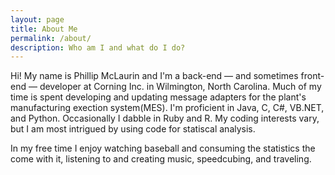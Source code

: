 ```yaml
---
layout: page
title: About Me
permalink: /about/
description: Who am I and what do I do?
---
```


Hi! My name is Phillip McLaurin and I'm a back-end — and sometimes front-end — developer at Corning Inc. in Wilmington, North Carolina. Much of my time is spent developing and updating message adapters for the plant's manufacturing exection system(MES). I'm proficient in Java, C, C#, VB.NET, and Python. Occasionally I dabble in Ruby and R. My coding interests vary, but I am most intrigued by using code for statiscal analysis.

In my free time I enjoy watching baseball and consuming the statistics the come with it, listening to and creating music, speedcubing, and traveling.